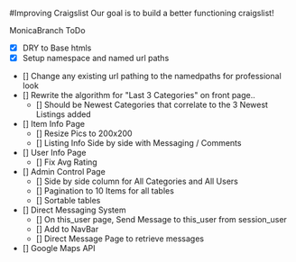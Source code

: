 #Improving Craigslist
Our goal is to build a better functioning craigslist!

MonicaBranch ToDo
- [x] DRY to Base htmls
- [x] Setup namespace and named url paths
- [] Change any existing url pathing to the namedpaths for professional look
- [] Rewrite the algorithm for "Last 3 Categories" on front page..
  - [] Should be Newest Categories that correlate to the 3 Newest Listings added
- [] Item Info Page
  - [] Resize Pics to 200x200
  - [] Listing Info Side by side with Messaging / Comments
- [] User Info Page
  - [] Fix Avg Rating
- [] Admin Control Page
  - [] Side by side column for All Categories and All Users
  - [] Pagination to 10 Items for all tables
  - [] Sortable tables
- [] Direct Messaging System
  - [] On this_user page, Send Message to this_user from session_user
  - [] Add to NavBar
  - [] Direct Message Page to retrieve messages
- [] Google Maps API
